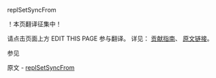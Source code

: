  replSetSyncFrom

 ！本页翻译征集中！

请点击页面上方 EDIT THIS PAGE 参与翻译。
详见：
[贡献指南]( https://github.com/JinMuInfo/MongoDB-Manual-zh/blob/master/CONTRIBUTING.md )、
[原文链接](  https://docs.mongodb.com/manual/reference/command/replSetSyncFrom/  )。

 参见

原文 - [replSetSyncFrom]( https://docs.mongodb.com/manual/reference/command/replSetSyncFrom/ )

